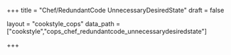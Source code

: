 +++
title = "Chef/RedundantCode UnnecessaryDesiredState"
draft = false

layout = "cookstyle_cops"
data_path = ["cookstyle","cops_chef_redundantcode_unnecessarydesiredstate"]

+++

<!-- The content of this page is automatically generated from the
cops_chef_redundantcode_unnecessarydesiredstate.yml file in github.com/chef/cookstyle/blob/master/docs-chef-io/data/cookstyle/. -->
